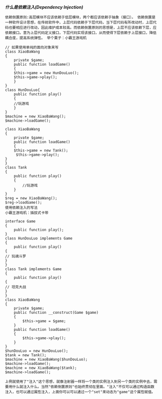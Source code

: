 ***什么是依赖注入(Dependency Injection)***
   
`依赖倒置原则:高层模块不应该依赖于低层模块，两个都应该依赖于抽象（接口）。
依赖倒置是一种软件设计思想，在传统软件中，上层代码依赖于下层代码，当下层代码有所改动时，上层代码也要相应进行改动，因此维护成本较高。而依赖倒置原则的思想是，上层不应该依赖下层，应依赖接口。意为上层代码定义接口，下层代码实现该接口，从而使得下层依赖于上层接口，降低耦合度，提高系统弹性。
举个栗子：小霸王游戏机
`
```
// 如果使用单纯的面向对象来写
class XiaoBaWang
{    
    private $game;    
    public function loadGame()
    {        
    $this->game = new HunDouLuo();        
    $this->game->play();    
    }
}
class HunDouLuo{    
    public function play()    
    {        
    //玩游戏    
    }
}
$machine = new XiaoBaWang();
$machine->loadGame();

class XiaoBaWang
{    
    private $game;    
    public function loadGame()    
    {        
    $this->game = new Tank();       
     $this->game->play();    
}
}
class Tank 
{    
    public function play()    
    {        
        //玩游戏    
    }
}
$reg = new XiaoBaWang();
$reg->loadGame();
使用依赖注入的写法
小霸王游戏机：插拔式卡带

interface Game
{    
    public function play();
}
class HunDouLuo implements Game
{    
    public function play()    
{        
// 玩魂斗罗    
}
}
class Tank implements Game
{    
    public function play()    
{        
// 坦克大战    
}
}
class XiaoBaWang
{    
    private $game;    
    public function __construct(Game $game)    
    {        
        $this->game = $game;    
    }    
    public function loadGame()    
    {        
        $this->game->play();    
    }
}
$hunDouLuo = new HunDouLuo();
$tank = new Tank();
$machine = new XiaoBaWang($hunDouLuo);
$machine->loadGame();
$machine = new XiaoBaWang($tank);
$machine->loadGame();
```
`上例就使用了"注入"这个思想，就像注射器一样将一个类的实例注入到另一个类的实例中去，需要用什么就注入什么。当然"依赖倒置原则"也始终贯彻在里面。"注入"不仅可以通过构造函数注入，也可以通过属性注入，上面你可以可以通过一个"set"来动态为"game"这个属性赋值。`